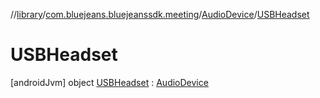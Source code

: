 //[library](../../../../index.md)/[com.bluejeans.bluejeanssdk.meeting](../../index.md)/[AudioDevice](../index.md)/[USBHeadset](index.md)



# USBHeadset  
 [androidJvm] object [USBHeadset](index.md) : [AudioDevice](../index.md)   

